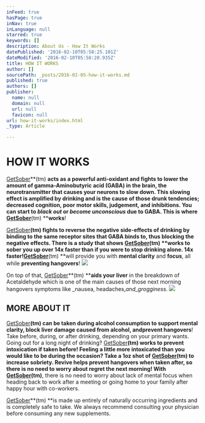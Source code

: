 ```yaml
---
inFeed: true
hasPage: true
inNav: true
inLanguage: null
starred: true
keywords: []
description: About Us - How It Works
datePublished: '2016-02-10T05:58:25.101Z'
dateModified: '2016-02-10T05:58:20.935Z'
title: HOW IT WORKS
author: []
sourcePath: _posts/2016-02-05-how-it-works.md
published: true
authors: []
publisher:
  name: null
  domain: null
  url: null
  favicon: null
url: how-it-works/index.html
_type: Article

---
```

# HOW IT WORKS

[GetSober][0]**(tm) **acts as a powerful anti-oxidant and fights to lower the amount of gamma-Aminobutyric acid (GABA) in the brain, the neurotransmitter that causes your neurons to slow down.  This slowing effect is amplified by drinking and is the cause of those drunk tendencies; decreased cognition, poor motor skills, judgement, and inhibitions.  You can start to _black out_ or _become unconscious_ due to GABA.  This is where [GetSober][0]**(tm) ****works**!

[GetSober][0]**(tm) **fights to reverse the negative side-effects of drinking by binding to the same receptor sites that GABA binds to, thus blocking the negative effects.  There is a study that shows [GetSober][0]**(tm) ****works to sober you up over 14x faster** than if you were to stop drinking alone. **14x faster!**[GetSober][0]**(tm) **will provide you with **mental clarity** and **focus**, all while **preventing hangovers**!
![](https://the-grid-user-content.s3-us-west-2.amazonaws.com/c70abcee-70cf-4c87-89c0-f134f5adf6cc.png)

On top of that, [GetSober][0]**(tm) ****aids your liver** in the breakdown of Acetaldehyde which is one of the main causes of those next morning hangovers symptoms like _nausea, headaches,_and_grogginess_.
![](https://the-grid-user-content.s3-us-west-2.amazonaws.com/17707ebc-1c15-4563-a916-629e199c6c19.png)

## 

## MORE ABOUT IT

[GetSober][0]**(tm) **can be taken during alcohol consumption to **support mental clarity, block liver damage** caused from alcohol, and**prevent hangovers**!  Take before, during, or after drinking, depending on your primary wants.  Going out for a long night of drinking?  [GetSober][0]**(tm) **works to **prevent intoxication** if taken before!  Feeling a little more intoxicated than you would like to be during the occasion?  Take a 1oz shot of [GetSober][0]**(tm) **to **increase sobriety**.  Revive helps **prevent hangovers** when taken after, so there is no need to worry about regret the next morning!  With [GetSober][0]**(tm)**, there is no need to worry about lack of mental focus when heading back to work after a meeting or going home to your family after happy hour with co-workers.

[GetSober][0]**(tm) **is made up entirely of naturally occurring ingredients and is completely safe to take.  We always recommend consulting your physician before consuming any new supplements.

[0]: http://www.getsobershot.com/#!products/jx8m5